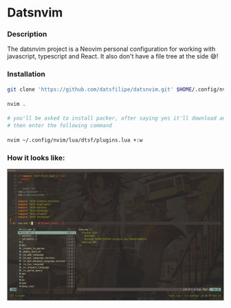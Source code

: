 # Datsnvim

### Description

The datsnvim project is a Neovim personal configuration for working with javascript, typescript and React. It also don't have a file tree at the side 😅!

### Installation

```bash
git clone 'https://github.com/datsfilipe/datsnvim.git' $HOME/.config/nvim

nvim .

# you'll be asked to install packer, after saying yes it'll download and close
# then enter the following command

nvim ~/.config/nvim/lua/dtsf/plugins.lua +:w
```

### How it looks like:

![](assets/nvimlooks.png)
